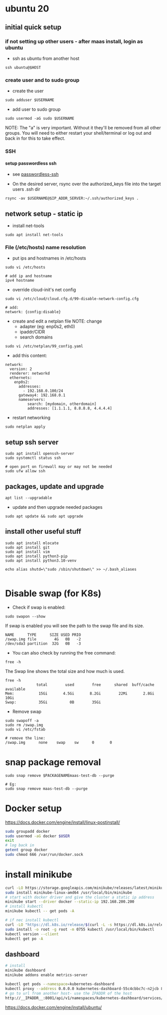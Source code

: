 # ubuntu 20

## initial quick setup 
### if not setting up other users - after maas install, login as ubuntu
* ssh as ubuntu from another host
```
ssh ubuntu@$HOST
```

### create user and to sudo group
* create the user
```
sudo adduser $USERNAME
```

* add user to sudo group
```
sudo usermod -aG sudo $USERNAME
```
NOTE: The "a" is very important. Without it they'll be removed from all other groups. 
You will need to either restart your shell/terminal or log out and back in for this to take effect.


### SSH 
#### setup passwordless ssh
* see [passwordless-ssh](../ssh.md#passwordless-ssh)

* On the desired server, rsync over the authorized_keys file into the target users .ssh dir
```
rsync -av $USERNAME@$IP_ADDR_SERVER:~/.ssh/authorized_keys .
```



## network setup - static ip

* install net-tools
```
sudo apt install net-tools
```

### File (/etc/hosts) name resolution 
* put ips and hostnames in /etc/hosts
```
sudo vi /etc/hosts

# add ip and hostname
ipv4 hostname
```

* override cloud-init's net config
```
sudo vi /etc/cloud/cloud.cfg.d/99-disable-network-config.cfg

# add:
network: {config:disable}
```

* create and edit a netplan file 
NOTE: change 
  * adapter (eg: enp0s2, eth0)
  * ipaddr/CIDR 
  * search domains

```
sudo vi /etc/netplan/99_config.yaml
```
* add this content:
```
network:
  version: 2
  renderer: networkd
  ethernets:
    enp0s2:
      addresses:
        - 192.168.0.100/24
      gateway4: 192.168.0.1
      nameservers:
          search: [mydomain, otherdomain]
          addresses: [1.1.1.1, 8.8.8.8, 4.4.4.4]

```

* restart networking
```
sudo netplan apply
```

## setup ssh server
```
sudo apt install openssh-server
sudo systemctl status ssh

# open port on firewall may or may not be needed
sudo ufw allow ssh
```


## packages, update and upgrade
```
apt list --upgradable
```

* update and then upgrade needed packages
```
sudo apt update && sudo apt upgrade
```



## install other useful stuff
```
sudo apt install mlocate
sudo apt install git
sudo apt install vim
sudo apt install python3-pip
sudo apt install python3.10-venv

echo alias shutd=\"sudo /sbin/shutdown\" >> ~/.bash_aliases


```


# Disable swap (for K8s)
* Check if swap is enabled:
```
sudo swapon --show
```

If swap is enabled you will see the path to the swap file and its size.
```
NAME      TYPE      SIZE USED PRIO
/swap.img file        4G   0B   -2
/dev/sda3 partition  32G   0B   -3
```

* You can also check by running the free command:
```
free -h
```

The Swap line shows the total size and how much is used.
```
free -h
              total        used        free      shared  buff/cache   available
Mem:           15Gi       4.5Gi       8.2Gi        22Mi       2.8Gi        10Gi
Swap:          35Gi          0B        35Gi
```

* Remove swap
```
sudo swapoff -a
sudo rm /swap.img
sudo vi /etc/fstab

# remove the line: 
/swap.img      none    swap    sw      0       0
```




# snap package removal
```
sudo snap remove $PACKAGENAMEmaas-test-db --purge

# Eg:
sudo snap remove maas-test-db --purge
```



# Docker setup
https://docs.docker.com/engine/install/linux-postinstall/
```bash
sudo groupadd docker
sudo usermod -aG docker $USER
exit
# log back in
getent group docker
sudo chmod 666 /var/run/docker.sock
```
# install minikube
```bash
curl -LO https://storage.googleapis.com/minikube/releases/latest/minikube-linux-amd64
sudo install minikube-linux-amd64 /usr/local/bin/minikube
# start with docker driver and give the cluster a static ip address
minikube start --driver docker --static-ip 192.168.200.200
# install kubectl
minikube kubectl -- get pods -A

# if nec install kubectl
curl -LO "https://dl.k8s.io/release/$(curl -L -s https://dl.k8s.io/release/stable.txt)/bin/linux/amd64/kubectl"
sudo install -o root -g root -m 0755 kubectl /usr/local/bin/kubectl
kubectl version --client
kubectl get po -A
```


## dashboard
```bash
# install 
minikube dashboard
minikube addons enable metrics-server

kubectl get pods --namespace=kubernetes-dashboard
kubectl proxy --address 0.0.0.0 kubernetes-dashboard-55c4cbbc7c-n2jcb 8001:80 --namespace=kubernetes-dashboard --disable-filter=true
# go to url from another host- use the IPADDR of the host
http://__IPADDR__:8001/api/v1/namespaces/kubernetes-dashboard/services/http:kubernetes-dashboard:/proxy/#/workloads?namespace=default
```




https://docs.docker.com/engine/install/ubuntu/